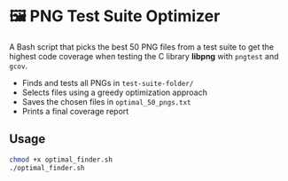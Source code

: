 # 🖼️ PNG Test Suite Optimizer

A Bash script that picks the best 50 PNG files from a test suite to get the highest code coverage when testing the C library **libpng** with `pngtest` and `gcov`.

- Finds and tests all PNGs in `test-suite-folder/`  
- Selects files using a greedy optimization approach  
- Saves the chosen files in `optimal_50_pngs.txt`  
- Prints a final coverage report  

## Usage
```bash
chmod +x optimal_finder.sh
./optimal_finder.sh
